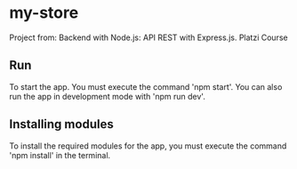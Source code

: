 # my-store

Project from: Backend with Node.js: API REST with Express.js. Platzi Course

## Run

To start the app. You must execute the command 'npm start'. You can also run the app in development mode with 'npm run dev'.

## Installing modules

To install the required modules for the app, you must execute the command 'npm install' in the terminal.

